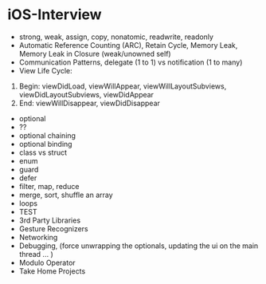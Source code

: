 # iOS-Interview

* strong, weak, assign, copy, nonatomic, readwrite, readonly
* Automatic Reference Counting (ARC), Retain Cycle, Memory Leak, Memory Leak in Closure (weak/unowned self)
* Communication Patterns, delegate (1 to 1) vs notification (1 to many)
* View Life Cycle: 
1. Begin: viewDidLoad, viewWillAppear, viewWillLayoutSubviews, viewDidLayoutSubviews, viewDidAppear
1. End: viewWillDisappear, viewDidDisappear
* optional
* ??
* optional chaining
* optional binding
* class vs struct
* enum
* guard
* defer
* filter, map, reduce
* merge, sort, shuffle an array
* loops
* TEST
* 3rd Party Libraries
* Gesture Recognizers
* Networking
* Debugging, (force unwrapping the optionals, updating the ui on the main thread ... )
* Modulo Operator
* Take Home Projects
